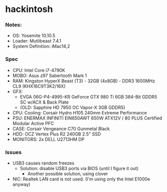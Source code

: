 # hackintosh

### Notes:
 * OS: Yosemite 10.10.5
 * Loader: Mutlibeast 7.4.1
 * System Definition: iMac14,2

### Spec
 * CPU: Intel Core i7-4790K
 * MOBO: Asus z97 Sabertooth Mark 1
 * RAM: Kingston HyperX Beast (T3) - 32GB (4x8GB) - DDR3 1600MHz CL9 (KHX16C9T3K2/16X)
 * GFX: 
   * EVGA 06G-P4-4995-KR GeForce GTX 980 Ti 6GB 384-Bit GDDR5 SC w/ACX & Back Plate
   * (OLD: Sapphire HD 7950 OC Vapor-X 3GB GDDR5)
 * CPU: Cooling: Corsair Hydro H105 240mm Extreme Performance
 * PSU: ENERMAX INFINITI EIN650AWT 650W ATX12V / 80 PLUS Certified Modular Active PFC
 * CASE: Corsair Vengeance C70 Gunmetal Black
 * HDD: OCZ Vertex Plus R2 240GB 2.5" SSD
 * MONITORS: 2x DELL U2713HM DP

### Issues
 * USB3 causes random freezes
   * Solution: disable USB3 ports via BIOS (until I figure it out)
     * Another possible solution, using clover
 * NIC: Realtek LAN card is not used. (I'm using only the Intel E1000e anyway)
